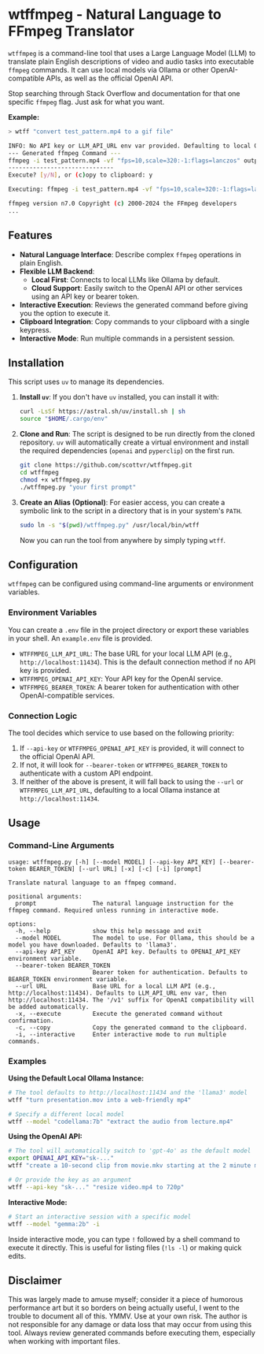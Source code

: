 # wtffmpeg - Natural Language to FFmpeg Translator

`wtffmpeg` is a command-line tool that uses a Large Language Model (LLM) to translate plain English descriptions of video and audio tasks into executable `ffmpeg` commands. It can use local models via Ollama or other OpenAI-compatible APIs, as well as the official OpenAI API.

Stop searching through Stack Overflow and documentation for that one specific `ffmpeg` flag. Just ask for what you want.

**Example:**
```bash
> wtff "convert test_pattern.mp4 to a gif file"

INFO: No API key or LLM_API_URL env var provided. Defaulting to local Ollama at http://localhost:11434
--- Generated ffmpeg Command ---
ffmpeg -i test_pattern.mp4 -vf "fps=10,scale=320:-1:flags=lanczos" output.gif
------------------------------
Execute? [y/N], or (c)opy to clipboard: y

Executing: ffmpeg -i test_pattern.mp4 -vf "fps=10,scale=320:-1:flags=lanczos" output.gif

ffmpeg version n7.0 Copyright (c) 2000-2024 the FFmpeg developers
...
```

## Features
- **Natural Language Interface**: Describe complex `ffmpeg` operations in plain English.
- **Flexible LLM Backend**:
    - **Local First**: Connects to local LLMs like Ollama by default.
    - **Cloud Support**: Easily switch to the OpenAI API or other services using an API key or bearer token.
- **Interactive Execution**: Reviews the generated command before giving you the option to execute it.
- **Clipboard Integration**: Copy commands to your clipboard with a single keypress.
- **Interactive Mode**: Run multiple commands in a persistent session.

## Installation

This script uses `uv` to manage its dependencies.

1.  **Install `uv`**:
    If you don't have `uv` installed, you can install it with:
    ```bash
    curl -LsSf https://astral.sh/uv/install.sh | sh
    source "$HOME/.cargo/env" 
    ```

2.  **Clone and Run**:
    The script is designed to be run directly from the cloned repository. `uv` will automatically create a virtual environment and install the required dependencies (`openai` and `pyperclip`) on the first run.
    ```bash
    git clone https://github.com/scottvr/wtffmpeg.git
    cd wtffmpeg
    chmod +x wtffmpeg.py
    ./wtffmpeg.py "your first prompt"
    ```

3.  **Create an Alias (Optional)**:
    For easier access, you can create a symbolic link to the script in a directory that is in your system's `PATH`.
    ```bash
    sudo ln -s "$(pwd)/wtffmpeg.py" /usr/local/bin/wtff
    ```
    Now you can run the tool from anywhere by simply typing `wtff`.

## Configuration

`wtffmpeg` can be configured using command-line arguments or environment variables.

### Environment Variables

You can create a `.env` file in the project directory or export these variables in your shell. An `example.env` file is provided.

-   `WTFFMPEG_LLM_API_URL`: The base URL for your local LLM API (e.g., `http://localhost:11434`). This is the default connection method if no API key is provided.
-   `WTFFMPEG_OPENAI_API_KEY`: Your API key for the OpenAI service.
-   `WTFFMPEG_BEARER_TOKEN`: A bearer token for authentication with other OpenAI-compatible services.

### Connection Logic

The tool decides which service to use based on the following priority:
1.  If `--api-key` or `WTFFMPEG_OPENAI_API_KEY` is provided, it will connect to the official OpenAI API.
2.  If not, it will look for `--bearer-token` or `WTFFMPEG_BEARER_TOKEN` to authenticate with a custom API endpoint.
3.  If neither of the above is present, it will fall back to using the `--url` or `WTFFMPEG_LLM_API_URL`, defaulting to a local Ollama instance at `http://localhost:11434`.

## Usage

### Command-Line Arguments

```
usage: wtffmpeg.py [-h] [--model MODEL] [--api-key API_KEY] [--bearer-token BEARER_TOKEN] [--url URL] [-x] [-c] [-i] [prompt]

Translate natural language to an ffmpeg command.

positional arguments:
  prompt                The natural language instruction for the ffmpeg command. Required unless running in interactive mode.

options:
  -h, --help            show this help message and exit
  --model MODEL         The model to use. For Ollama, this should be a model you have downloaded. Defaults to 'llama3'.
  --api-key API_KEY     OpenAI API key. Defaults to OPENAI_API_KEY environment variable.
  --bearer-token BEARER_TOKEN
                        Bearer token for authentication. Defaults to BEARER_TOKEN environment variable.
  --url URL             Base URL for a local LLM API (e.g., http://localhost:11434). Defaults to LLM_API_URL env var, then http://localhost:11434. The '/v1' suffix for OpenAI compatibility will be added automatically.
  -x, --execute         Execute the generated command without confirmation.
  -c, --copy            Copy the generated command to the clipboard.
  -i, --interactive     Enter interactive mode to run multiple commands.
```

### Examples

**Using the Default Local Ollama Instance:**
```bash
# The tool defaults to http://localhost:11434 and the 'llama3' model
wtff "turn presentation.mov into a web-friendly mp4"

# Specify a different local model
wtff --model "codellama:7b" "extract the audio from lecture.mp4"
```

**Using the OpenAI API:**
```bash
# The tool will automatically switch to 'gpt-4o' as the default model
export OPENAI_API_KEY="sk-..."
wtff "create a 10-second clip from movie.mkv starting at the 2 minute mark"

# Or provide the key as an argument
wtff --api-key "sk-..." "resize video.mp4 to 720p"
```

**Interactive Mode:**
```bash
# Start an interactive session with a specific model
wtff --model "gemma:2b" -i
```

Inside interactive mode, you can type `!` followed by a shell command to execute it directly. This is useful for listing files (`!ls -l`) or making quick edits.

## Disclaimer

This was largely made to amuse myself; consider it a piece of humorous performance art but it so borders on being actually useful, I went to the trouble to document all of this. YMMV. Use at your own risk. The author is not responsible for any damage or data loss that may occur from using this tool. Always review generated commands before executing them, especially when working with important files.